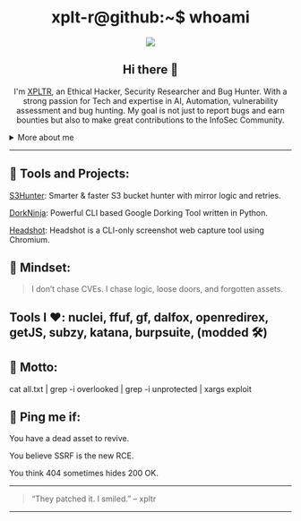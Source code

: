 <h1 align="center">xplt-r@github:~$ whoami</h1>
<p align="center">
  <img src="https://readme-typing-svg.herokuapp.com?color=7F00FF&size=22&center=true&vCenter=true&width=650&lines=Bug+Bounty+Hunter;Recon+Automation+Architect;WSL+Poweruser+%7C+Linux+Customizer;Threat+Surface+Manager+%7C+Customised+Tools+Developer;Prompt+Engineer+%7C+Automation+Expert" />
</p>

<h2 align="center">
  Hi there 👋
</h2>
<p align="center">
I'm <a href="https://instagram.com/the.xploiter">XPLTR</a>, an Ethical Hacker, Security Researcher and Bug Hunter. With a strong passion for Tech and expertise in AI, Automation, vulnerability assessment and bug hunting. My goal is not just to report bugs and earn bounties but also to make great contributions to the InfoSec Community.

<details>
  <summary>More about me</summary>

- **Name**: Aman Gawas
- **From**: India
- **Bug Hunter** | **Security Researcher** | **AI And Automation Expert**
- I have experience and knowledge in **Programming**,**Reverse Engineering**,**Social engineering**,**Ai**,**Prompt Engineering**
- Improving knowledge in **Bug Bounty Hunting**, **Implementing Automation in Bug Bounties**
- Lifelong learner — always exploring **everything**

</details>

---

## 🚀 Tools and Projects:

[S3Hunter](https://github.com/xplt-r/s3hunter): Smarter & faster S3 bucket hunter with mirror logic and retries.

[DorkNinja](https://github.com/xplt-r/DorkNinja): Powerful CLI based Google Dorking Tool written in Python.

[Headshot](https://github.com/xplt-r/NucleiAutomator): Headshot is a CLI-only screenshot web capture tool using Chromium.

## 🧠 Mindset:

> I don’t chase CVEs.
I chase logic, loose doors, and forgotten assets.


## Tools I ♥️: nuclei, ffuf, gf, dalfox, openredirex, getJS, subzy, katana, burpsuite, (modded 🛠️)

## 🎯 Motto:

cat all.txt | grep -i overlooked | grep -i unprotected | xargs exploit

## 📡 Ping me if:

You have a dead asset to revive.

You believe SSRF is the new RCE.

You think 404 sometimes hides 200 OK.


---

> “They patched it. I smiled.” – xpltr

---
